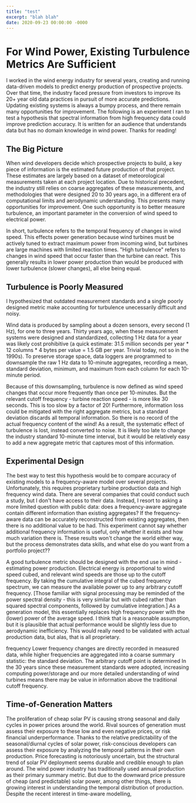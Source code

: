 ```yaml
---
title: "test"
excerpt: "blah blah"
date: 2020-09-23 00:00:00 -0000
---
```


# For Wind Power, Existing Turbulence Metrics Are Sufficient

I worked in the wind energy industry for several years, creating and running data-driven models to predict energy production of prospective projects. Over that time, the industry faced pressure from investors to improve its 20+ year old data practices in pursuit of more accurate predictions. Updating existing systems is always a bumpy process, and there remain many opportunities for improvement. The following is an experiment I ran to test a hypothesis that spectral information from high frequency data could improve prediction accuracy. It is written for an audience that understands data but has no domain knowledge in wind power. Thanks for reading!

## The Big Picture

When wind developers decide which prospective projects to build, a key piece of information is the estimated future production of that project. These estimates are largely based on a dataset of meteorological measurements taken at each project location. Due to historical precedent, the industry still relies on coarse aggregates of these measurements, and methodologies that were designed 20 to 30 years ago, in a different era of computational limits and aerodynamic understanding. This presents many opportunities for improvement. One such opportunity is to better measure turbulence, an important parameter in the conversion of wind speed to electrical power.

In short, turbulence refers to the temporal frequency of changes in wind speed. This effects power generation because wind turbines must be actively tuned to extract maximum power from incoming wind, but turbines are large machines with limited reaction times. "High turbulence" refers to changes in wind speed that occur faster than the turbine can react. This generally results in lower power production than would be produced with lower turbulence (slower changes), all else being equal.

## Turbulence is Poorly Measured
I hypothesized that outdated measurement standards and a single poorly designed metric make accounting for turbulence unecessarily difficult and noisy.

Wind data is produced by sampling about a dozen sensors, every second (1 Hz), for one to three years. Thirty years ago, when these measurement systems were designed and standardized, collecting 1 Hz data for a year was likely cost prohibitive (a quick estimate: 31.5 million seconds per year * 12 columns * 4 bytes per value = 1.5 GB per year. Trivial today, not so in the 1990s). To preserve storage space, data loggers are programmed to downsample the raw 1 Hz data to 10-minute aggregates, recording a mean, standard deviation, minimum, and maximum from each column for each 10-minute period.

Because of this downsampling, turbulence is now defined as wind speed changes that occur more frequently than once per 10-minutes. But the relevant cutoff frequency - turbine reaction speed - is more like 30 seconds. This is too slow by a factor of 20! Furthermore, information loss could be mitigated with the right aggregate metrics, but a standard deviation discards all temporal information. So there is no record of the actual frequency content of the wind! As a result, the systematic effect of turbulence is lost, instead converted to noise. It is likely too late to change the industry standard 10-minute time interval, but it would be relatively easy to add a new aggregate metric that captures most of this information.

## Experimental Design
The best way to test this hypothesis would be to compare accuracy of existing models to a frequency-aware model over several projects. Unfortunately, this requires proprietary turbine production data and high frequency wind data. There are several companies that could conduct such a study, but I don't have access to their data. Instead, I resort to asking a more limited question with public data: does a frequency-aware aggregate contain different information than existing aggregates? If the frequency-aware data can be accurately reconstructed from existing aggregates, then there is no additional value to be had. This experiment cannot say whether additional frequency information is useful, only whether it exists and how much variation there is. These results won't change the world either way, but the process demonstrates data skills, and what else do you want from a portfolio project??

A good turbulence metric should be designed with the end use in mind - estimating power production. Electrical energy is proportional to wind speed cubed, and relevant wind speeds are those up to the cutoff frequency. By taking the cumulative integral of the cubed frequency spectrum, we can measure the available power up to any arbitrary cutoff frequency. [Those familiar with signal processing may be reminded of the power spectral density - this is very similar but with cubed rather than squared spectral components, followed by cumulative integration.] As a generation model, this essentially replaces high frequency power with the (lower) power of the average speed. I think that is a reasonable assumption, but it is plausible that actual performance would be slightly less due to aerodynamic inefficiency. This would really need to be validated with actual production data, but alas, that is all proprietary.

frequency Lower frequency changes are directly recorded in measured data, while higher frequencies are aggregated into a coarse summary statistic: the standard deviation. The arbitrary cutoff point is determined In the 30 years since these measurement standards were adopted, increasing computing power/storage and our more detailed understanding of wind turbines means there may be value in information above the traditional cutoff frequency.



## Time-of-Generation Matters
The proliferation of cheap solar PV is causing strong seasonal and daily cycles in power prices around the world.  Rival sources of generation must assess their exposure to these low and even negative prices, or risk financial underperformance. Thanks to the relative predictability of the seasonal/diurnal cycles of solar power, risk-conscious developers can assess their exposure by analyzing the temporal patterns in their own production.
Price forecasting is notoriously uncertain, but the structural trend of solar PV deployment seems durable and credible enough to plan around.
The wind power industry has traditionally used annual production as their primary summary metric. But due to the downward price pressure of cheap (and predictable) solar power, among other things, there is growing interest in understanding the temporal distribution of production.
Despite the recent interest in time-aware modelling, 